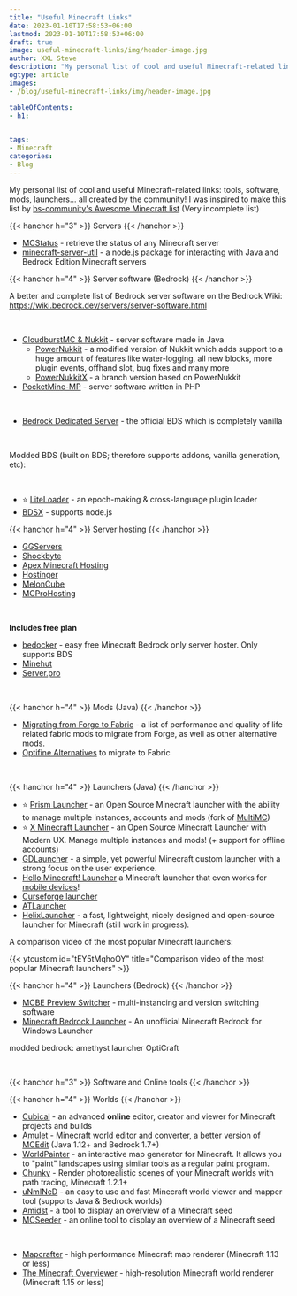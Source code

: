 ```yaml
---
title: "Useful Minecraft Links"
date: 2023-01-10T17:58:53+06:00
lastmod: 2023-01-10T17:58:53+06:00
draft: true
image: useful-minecraft-links/img/header-image.jpg
author: XXL Steve
description: "My personal list of cool and useful Minecraft-related links: tools, software, mods, launchers... all created by the community"
ogtype: article
images:
- /blog/useful-minecraft-links/img/header-image.jpg

tableOfContents:
- h1:
  

tags:
- Minecraft
categories:
- Blog
---
```


My personal list of cool and useful Minecraft-related links: tools, software, mods, launchers... all created by the community!
I was inspired to make this list by [bs-community's Awesome Minecraft list](https://github.com/bs-community/awesome-minecraft)
(Very incomplete list)

{{< hanchor h="3" >}}
Servers
{{< /hanchor >}}

- [MCStatus](https://mcstatus.io) - retrieve the status of any Minecraft server
- [minecraft-server-util](https://passthemayo.gitbook.io/minecraft-server-util/) - a node.js package for interacting with Java and Bedrock Edition Minecraft servers

{{< hanchor h="4" >}}
Server software (Bedrock)
{{< /hanchor >}}

A better and complete list of Bedrock server software on the Bedrock Wiki: https://wiki.bedrock.dev/servers/server-software.html

&nbsp;

- [CloudburstMC & Nukkit](https://cloudburstmc.org/) - server software made in Java
  - [PowerNukkit](https://powernukkit.org/) - a modified version of Nukkit which adds support to a huge amount of features like water-logging,    all new blocks, more plugin events, offhand slot, bug fixes and many more
  - [PowerNukkitX](https://github.com/PowerNukkitX/PowerNukkitX) - a branch version based on PowerNukkit
- [PocketMine-MP](https://pmmp.io/) - server software written in PHP

&nbsp;

- [Bedrock Dedicated Server](https://www.minecraft.net/en-us/download/server/bedrock) - the official BDS which is completely vanilla

&nbsp;

Modded BDS (built on BDS; therefore supports addons, vanilla generation, etc):

&nbsp;

- ⭐ [LiteLoader](https://github.com/LiteLDev/LiteLoaderBDS) - an epoch-making & cross-language plugin loader
- [BDSX](https://github.com/bdsx/bdsx) - supports node.js

{{< hanchor h="4" >}}
Server hosting
{{< /hanchor >}}

- [GGServers](https://ggservers.com/minecrafthosting)
- [Shockbyte](https://shockbyte.com/games/minecraft-server-hosting)
- [Apex Minecraft Hosting](https://apexminecrafthosting.com)
- [Hostinger](https://www.hostinger.com/minecraft-server-hosting)
- [MelonCube](https://www.meloncube.net/minecraft)
- [MCProHosting](https://mcprohosting.com/)

&nbsp;

**Includes free plan**

- [bedocker](https://bedocker.com/) - easy free Minecraft Bedrock only server hoster. Only supports BDS
- [Minehut](https://minehut.com/)
- [Server.pro](https://server.pro/)

&nbsp;

{{< hanchor h="4" >}}
Mods (Java)
{{< /hanchor >}}

- [Migrating from Forge to Fabric](https://microcontrollersdev.github.io/Alternatives/) - a list of performance and quality of life related fabric mods to migrate from Forge, as well as other alternative mods.
- [Optifine Alternatives](https://lambdaurora.dev/optifine_alternatives/) to migrate to Fabric

&nbsp;

{{< hanchor h="4" >}}
Launchers (Java)
{{< /hanchor >}}

- ⭐ [Prism Launcher](https://prismlauncher.org/) - an Open Source Minecraft launcher with the ability to manage multiple instances, accounts and mods (fork of [MultiMC](https://multimc.org/))
- ⭐ [X Minecraft Launcher](https://xmcl.app/) - an Open Source Minecraft Launcher with Modern UX. Manage multiple instances and mods! (+ support for offline accounts)
- [GDLauncher](https://gdlauncher.com/) - a simple, yet powerful Minecraft custom launcher with a strong focus on the user experience.
- [Hello Minecraft! Launcher](https://github.com/huanghongxun/HMCL) a Minecraft launcher that even works for [mobile devices](https://github.com/huanghongxun/HMCL-PE)!
- [Curseforge launcher](https://curseforge.overwolf.com/)
- [ATLauncher](https://atlauncher.com/)
- [HelixLauncher](https://helixlauncher.dev/) - a fast, lightweight, nicely designed and open-source launcher for Minecraft (still work in progress).

A comparison video of the most popular Minecraft launchers:

{{< ytcustom id="tEY5tMqhoOY" title="Comparison video of the most popular Minecraft launchers" >}}

{{< hanchor h="4" >}}
Launchers (Bedrock)
{{< /hanchor >}}

- [MCBE Preview Switcher](https://foxynotail.com/software/mcbe-preview-switcher/) - multi-instancing and version switching software
- [Minecraft Bedrock Launcher](https://bedrocklauncher.github.io/) - An unofficial Minecraft Bedrock for Windows Launcher

modded bedrock:
amethyst launcher
OptiCraft

&nbsp;
&nbsp;

{{< hanchor h="3" >}}
Software and Online tools
{{< /hanchor >}}

{{< hanchor h="4" >}}
Worlds
{{< /hanchor >}}

- [Cubical](https://cubical.xyz/) - an advanced **online** editor, creator and viewer for Minecraft projects and builds
- [Amulet](https://www.amuletmc.com/) - Minecraft world editor and converter, a better version of [MCEdit](http://www.mcedit.net/) (Java 1.12+ and Bedrock 1.7+)
- [WorldPainter](https://www.worldpainter.net/) - an interactive map generator for Minecraft. It allows you to "paint" landscapes using similar tools as a regular paint program.
- [Chunky](https://chunky-dev.github.io/docs/) - Render photorealistic scenes of your Minecraft worlds with path tracing, Minecraft 1.2.1+
- [uNmINeD](https://unmined.net/) - an easy to use and fast Minecraft world viewer and mapper tool (supports Java & Bedrock worlds)
- [Amidst](https://github.com/toolbox4minecraft/amidst) - a tool to display an overview of a Minecraft seed
- [MCSeeder](https://www.mcseeder.com/) - an online tool to display an overview of a Minecraft seed

&nbsp;

- [Mapcrafter](https://github.com/mapcrafter/mapcrafter) - high performance Minecraft map renderer (Minecraft 1.13 or less)
- [The Minecraft Overviewer](https://overviewer.org/) - high-resolution Minecraft world renderer (Minecraft 1.15 or less)
